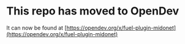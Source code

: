# This repo has moved to OpenDev

It can now be found at [https://opendev.org/x/fuel-plugin-midonet](https://opendev.org/x/fuel-plugin-midonet)
